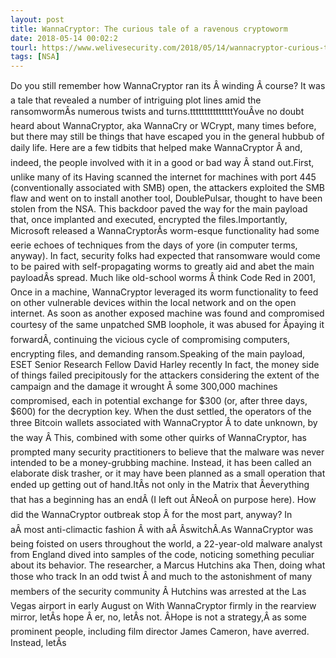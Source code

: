 ```yaml
---
layout: post
title: WannaCryptor: The curious tale of a ravenous cryptoworm
date: 2018-05-14 00:02:2
tourl: https://www.welivesecurity.com/2018/05/14/wannacryptor-curious-tale/
tags: [NSA]
---
```

Do you still remember how WannaCryptor ran its Â winding Â course? It was a tale that revealed a number of intriguing plot lines amid the ransomwormÂs numerous twists and turns.tttttttttttttttYouÂve no doubt heard about WannaCryptor, aka WannaCry or WCrypt, many times before, but there may still be things that have escaped you in the general hubbub of daily life. Here are a few tidbits that helped make WannaCryptor Â and, indeed, the people involved with it in a good or bad way Â stand out.First, unlike many of its Having scanned the internet for machines with port 445 (conventionally associated with SMB) open, the attackers exploited the SMB flaw and went on to install another tool, DoublePulsar, thought to have been stolen from the NSA. This backdoor paved the way for the main payload that, once implanted and executed, encrypted the files.Importantly, Microsoft released a WannaCryptorÂs worm-esque functionality had some eerie echoes of techniques from the days of yore (in computer terms, anyway). In fact, security folks had expected that ransomware would come to be paired with self-propagating worms to greatly aid and abet the main payloadÂs spread. Much like old-school worms Â think Code Red in 2001, Once in a machine, WannaCryptor leveraged its worm functionality to feed on other vulnerable devices within the local network and on the open internet. As soon as another exposed machine was found and compromised courtesy of the same unpatched SMB loophole, it was abused for Âpaying it forwardÂ, continuing the vicious cycle of compromising computers, encrypting files, and demanding ransom.Speaking of the main payload, ESET Senior Research Fellow David Harley recently In fact, the money side of things failed precipitously for the attackers considering the extent of the campaign and the damage it wrought Â some 300,000 machines compromised, each in potential exchange for $300 (or, after three days, $600) for the decryption key. When the dust settled, the operators of the three Bitcoin wallets associated with WannaCryptor Â to date unknown, by the way Â This, combined with some other quirks of WannaCryptor, has prompted many security practitioners to believe that the malware was never intended to be a money-grubbing machine. Instead, it has been called an elaborate disk trasher, or it may have been planned as a small operation that ended up getting out of hand.ItÂs not only in the Matrix that Âeverything that has a beginning has an endÂ (I left out ÂNeoÂ on purpose here). How did the WannaCryptor outbreak stop Â for the most part, anyway? In aÂ most anti-climactic fashion Â with aÂ ÂswitchÂ.As WannaCryptor was being foisted on users throughout the world, a 22-year-old malware analyst from England dived into samples of the code, noticing something peculiar about its behavior. The researcher, a Marcus Hutchins aka Then, doing what those who track In an odd twist Â and much to the astonishment of many members of the security community Â Hutchins was arrested at the Las Vegas airport in early August on With WannaCryptor firmly in the rearview mirror, letÂs hope Â er, no, letÂs not. ÂHope is not a strategy,Â as some prominent people, including film director James Cameron, have averred. Instead, letÂs 